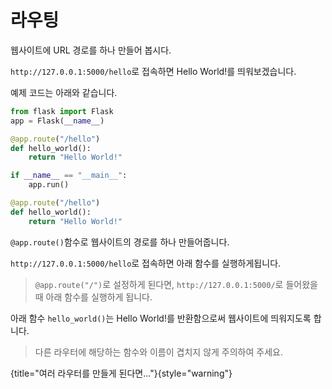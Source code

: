 # 라우팅

웹사이트에 URL 경로를 하나 만들어 봅시다.

`http://127.0.0.1:5000/hello`로 접속하면 Hello World!를 띄워보겠습니다.

예제 코드는 아래와 같습니다.

```python
from flask import Flask
app = Flask(__name__)

@app.route("/hello")
def hello_world():
    return "Hello World!"

if __name__ == "__main__":
    app.run()
```

```python
@app.route("/hello")
def hello_world():
    return "Hello World!"
```

`@app.route()`함수로 웹사이트의 경로를 하나 만들어줍니다.

`http://127.0.0.1:5000/hello`로 접속하면 아래 함수를 실행하게됩니다.

> `@app.route("/")`로 설정하게 된다면,
> `http://127.0.0.1:5000/`로 들어왔을 때 아래 함수를 실행하게 됩니다.

아래 함수 `hello_world()`는 Hello World!를 반환함으로써 웹사이트에 띄워지도록 합니다.

> 다른 라우터에 해당하는 함수와 이름이 겹치지 않게 주의하여 주세요.

{title="여러 라우터를 만들게 된다면..."}{style="warning"}
